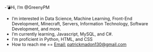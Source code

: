  -💣Hi, I’m @GreenyPM
- I’m interested in Data Science, Machine Learning, Front-End Development, Minecraft, Servers, Information Technology, Software Development, and more.
- I’m currently learning, Javascript, MySQL, and C#.
- I'm proficient in Python, HTML, and CSS
- How to reach me == <u>Email:</u> patrickmadon130@gmail.com

<!---
GreenyPM/GreenyPM is a ✨ special ✨ repository because its `README.md` (this file) appears on your GitHub profile.
You can click the Preview link to take a look at your changes.
--->
